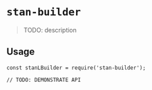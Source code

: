 # `stan-builder`

> TODO: description

## Usage

```
const stanLBuilder = require('stan-builder');

// TODO: DEMONSTRATE API
```
